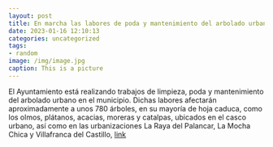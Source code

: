 ```yaml
---
layout: post
title: En marcha las labores de poda y mantenimiento del arbolado urbano
date: 2023-01-16 12:10:13
categories: uncategorized
tags:
- random
image: /img/image.jpg
caption: This is a picture
---
```

El Ayuntamiento está realizando trabajos de limpieza, poda y mantenimiento del arbolado urbano en el municipio. Dichas labores afectarán aproximadamente a unos 780 árboles, en su mayoría de hoja caduca, como los olmos, plátanos, acacias, moreras y catalpas, ubicados en el casco urbano, así como en las urbanizaciones La Raya del Palancar, La Mocha Chica y Villafranca del Castillo,   [link](https://www.ayto-villacanada.es/noticias/en-marcha-las-labores-de-poda-y-mantenimiento-del-arbolado-urbano/)
